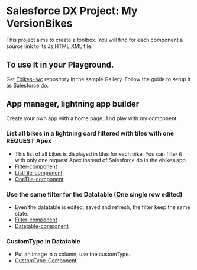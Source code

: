 # Salesforce DX Project: My VersionBikes

This project aims to create a toolbox. You will find for each component a source link to its Js,HTML,XML file.

## To use It in your Playground.

Get [Ebikes-lwc](https://github.com/trailheadapps/ebikes-lwc) repository in the sample Gallery. Follow the guide to setup it as Salesforce do.

## App manager, lightning app builder

Create your own app with a home page. And play with my component.

### List all bikes in a lightning card filtered with tiles with one REQUEST Apex

- This list of all bikes is displayed in tiles for each bike. You can filter it with only one request Apex instead of Salesforce do in the ebikes app.
- [Filter-component](https://github.com/royce76/MyVersionBikes/tree/master/force-app/main/default/lwc/myProductFilter)
- [ListTile-component](https://github.com/royce76/MyVersionBikes/tree/master/force-app/main/default/lwc/myProductList)
- [OneTile-component](https://github.com/royce76/MyVersionBikes/tree/master/force-app/main/default/lwc/myProductTile)

### Use the same filter for the Datatable (One single row edited)

- Even the datatable is edited, saved and refresh, the filter keep the same state.
- [Filter-component](https://github.com/royce76/MyVersionBikes/tree/master/force-app/main/default/lwc/myProductFilter)
- [Datatable-component](https://github.com/royce76/MyVersionBikes/tree/master/force-app/main/default/lwc/myBikesTable)

### CustomType in Datatable

- Put an image in a column, use the customType.
- [CustomType-Component](https://github.com/royce76/MyVersionBikes/tree/master/force-app/main/default/lwc/myCustomTypes)
